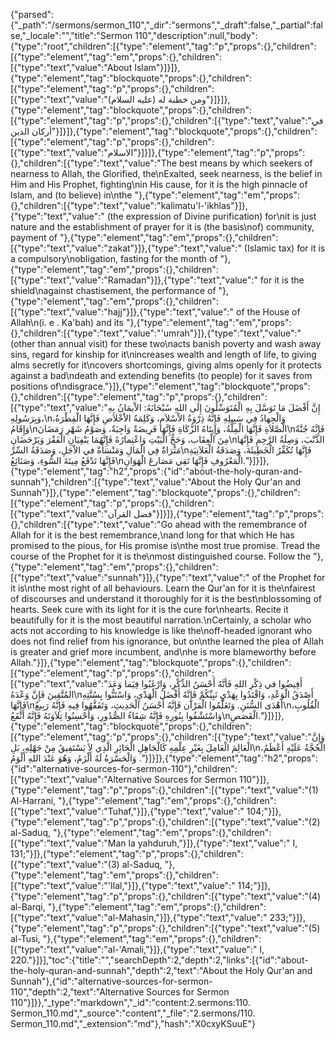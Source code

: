 {"parsed":{"_path":"/sermons/sermon_110","_dir":"sermons","_draft":false,"_partial":false,"_locale":"","title":"Sermon 110","description":null,"body":{"type":"root","children":[{"type":"element","tag":"p","props":{},"children":[{"type":"element","tag":"em","props":{},"children":[{"type":"text","value":"About Islam"}]}]},{"type":"element","tag":"blockquote","props":{},"children":[{"type":"element","tag":"p","props":{},"children":[{"type":"text","value":"ومن خطبة له (عليه السلام)"}]}]},{"type":"element","tag":"blockquote","props":{},"children":[{"type":"element","tag":"p","props":{},"children":[{"type":"text","value":"في أركان الدين"}]}]},{"type":"element","tag":"blockquote","props":{},"children":[{"type":"element","tag":"p","props":{},"children":[{"type":"text","value":"الاسلام"}]}]},{"type":"element","tag":"p","props":{},"children":[{"type":"text","value":"The best means by which seekers of nearness to Allah, the Glorified, the\nExalted, seek nearness, is the belief in Him and His Prophet, fighting\nin His cause, for it is the high pinnacle of Islam, and (to believe) in\nthe "},{"type":"element","tag":"em","props":{},"children":[{"type":"text","value":"kalimatu'l-'ikhlas"}]},{"type":"text","value":" (the expression of Divine purification) for\nit is just nature and the establishment of prayer for it is (the basis\nof) community, payment of "},{"type":"element","tag":"em","props":{},"children":[{"type":"text","value":"zakat"}]},{"type":"text","value":" (Islamic tax) for it is a compulsory\nobligation, fasting for the month of "},{"type":"element","tag":"em","props":{},"children":[{"type":"text","value":"Ramadan"}]},{"type":"text","value":" for it is the shield\nagainst chastisement, the performance of "},{"type":"element","tag":"em","props":{},"children":[{"type":"text","value":"hajj"}]},{"type":"text","value":" of the House of Allah\n(i. e . Ka'bah) and its "},{"type":"element","tag":"em","props":{},"children":[{"type":"text","value":"'umrah"}]},{"type":"text","value":" (other than annual visit) for these two\nacts banish poverty and wash away sins, regard for kinship for it\nincreases wealth and length of life, to giving alms secretly for it\ncovers shortcomings, giving alms openly for it protects against a bad\ndeath and extending benefits (to people) for it saves from positions of\ndisgrace."}]},{"type":"element","tag":"blockquote","props":{},"children":[{"type":"element","tag":"p","props":{},"children":[{"type":"text","value":"إِنَّ أَفْضَلَ مَا تَوَسَّلَ بِهِ الْمُتَوَسِّلُونَ إِلَى اللهِ سُبْحَانَهُ: الاْيمَانُ بِهِ وَبِرَسُولِهِ،\nوَالْجِهادُ فِي سَبِيلِهِ فَإِنَّهُ ذِرْوَةُ الاْسْلاَمِ، وَكَلِمَةُ الاْخْلاَصِ فَإِنَّهَا الْفِطْرَةُ، وَإِقَامُ\nالْصَّلاَةِ فَإِنَّهَا الْمِلَّةُ، وَإِيتَاهُ الزَّكَاةِ فَإِنَّهَا فَرِيضَةٌ وَاجِبَةٌ، وَصَوْمُ شَهْرِ رَمَضَانَ\nفَإِنَّهُ جُنَّةٌ مِنَ الْعِقَاب، وَحَجُّ الْبَيْتِ وَاعْتِمارُهُ فَإِنَّهُمَا يَنْفِيَانِ الْفَقْرَ وَيَرْحَضَانِ\nالذَّنْبَ، وَصِلَةُ الرَّحِمِ فَإِنَّهَا مَثْرَاةٌ فِي الْمَالِ وَمَنْسَأَةٌ في الاْجَلِ، وَصَدَقَةُ السِّرِّ\nفَإِنَّهَا تُكَفِّرُ الْخَطِيئَةَ، وَصَدَقَةُ الْعَلاَنِيَةِ فَإِنَّهَا تَدْفَعُ مِيتَةَ السُّوءِ، وَصَنَائِعُ\nالْمَعْرُوفِ فَإِنَّهَا تَقِي مَصَارعَ الْهَوَانِ."}]}]},{"type":"element","tag":"h2","props":{"id":"about-the-holy-quran-and-sunnah"},"children":[{"type":"text","value":"About the Holy Qur'an and Sunnah"}]},{"type":"element","tag":"blockquote","props":{},"children":[{"type":"element","tag":"p","props":{},"children":[{"type":"text","value":"فضل القرآن"}]}]},{"type":"element","tag":"p","props":{},"children":[{"type":"text","value":"Go ahead with the remembrance of Allah for it is the best remembrance,\nand long for that which He has promised to the pious, for His promise is\nthe most true promise. Tread the course of the Prophet for it is the\nmost distinguished course. Follow the "},{"type":"element","tag":"em","props":{},"children":[{"type":"text","value":"sunnah"}]},{"type":"text","value":" of the Prophet for it is\nthe most right of all behaviours. Learn the Qur'an for it is the\nfairest of discourses and understand it thoroughly for it is the best\nblossoming of hearts. Seek cure with its light for it is the cure for\nhearts. Recite it beautifully for it is the most beautiful narration.\nCertainly, a scholar who acts not according to his knowledge is like the\noff-headed ignorant who does not find relief from his ignorance, but on\nthe learned the plea of Allah is greater and grief more incumbent, and\nhe is more blameworthy before Allah."}]},{"type":"element","tag":"blockquote","props":{},"children":[{"type":"element","tag":"p","props":{},"children":[{"type":"text","value":"أَفِيضُوا في ذِكْرِ اللهِ فَأنَّهُ أَحْسَنُ الذِّكْرِ، وَارْغَبُوا فِيَما وَعَدَ المُتَّقِينَ فَإِنَّ وَعْدَهُ\nأَصْدَقُ الْوَعْدِ، وَاقْتَدُوا بِهَدْيِ نَبِيِّكُمْ فَإِنَّهُ أَفْضَلُ الْهَدْيِ، وَاسْتَنُّوا بِسُنَّتِهِ فَإِنَّهَا\nأهْدَى السُّنَنِ. وَتَعَلَّمُوا الْقرْآن فَإِنَّهُ أَحْسَنُ الْحَدِيثِ، وَتَفَقَّهُوا فِيهِ فَإِنَّهُ رَبِيعُ\nالْقُلُوبِ، وَاسْتَشْفُوا بِنُورِهِ فَإِنَّهُ شِفَاءُ الصُّدُورِ، وَأَحْسِنُوا تِلاَوَتَهُ فَإِنَّهُ أَنْفَعُ\nالْقَصَصِ."}]}]},{"type":"element","tag":"blockquote","props":{},"children":[{"type":"element","tag":"p","props":{},"children":[{"type":"text","value":"وَإِنَّ الْعَالِمَ الْعَامِلَ بِغَيْرِ عِلْمِهِ كَالْجَاهِلِ الْحَائِرِ الَّذِي لاَ يَسْتَفِيقُ مِنْ جَهْلِهِ، بَلِ\nالْحُجَّةُ عَلَيْهِ أَعْظَمُ، وَالْحَسْرَةُ لَهُ أَلْزَمُ، وَهُوَ عَنْدَ اللهِ أَلْوَمُ ."}]}]},{"type":"element","tag":"h2","props":{"id":"alternative-sources-for-sermon-110"},"children":[{"type":"text","value":"Alternative Sources for Sermon 110"}]},{"type":"element","tag":"p","props":{},"children":[{"type":"text","value":"(1) Al-Harrani, "},{"type":"element","tag":"em","props":{},"children":[{"type":"text","value":"Tuhaf,"}]},{"type":"text","value":" 104;"}]},{"type":"element","tag":"p","props":{},"children":[{"type":"text","value":"(2) al-Saduq, "},{"type":"element","tag":"em","props":{},"children":[{"type":"text","value":"Man la yahduruh,"}]},{"type":"text","value":" I, 131;"}]},{"type":"element","tag":"p","props":{},"children":[{"type":"text","value":"(3) al-Saduq, "},{"type":"element","tag":"em","props":{},"children":[{"type":"text","value":"'Ilal,"}]},{"type":"text","value":" 114;"}]},{"type":"element","tag":"p","props":{},"children":[{"type":"text","value":"(4) al-Barqi, "},{"type":"element","tag":"em","props":{},"children":[{"type":"text","value":"al-Mahasin,"}]},{"type":"text","value":" 233;"}]},{"type":"element","tag":"p","props":{},"children":[{"type":"text","value":"(5) al-Tusi, "},{"type":"element","tag":"em","props":{},"children":[{"type":"text","value":"al-'Amali,"}]},{"type":"text","value":" I, 220."}]}],"toc":{"title":"","searchDepth":2,"depth":2,"links":[{"id":"about-the-holy-quran-and-sunnah","depth":2,"text":"About the Holy Qur'an and Sunnah"},{"id":"alternative-sources-for-sermon-110","depth":2,"text":"Alternative Sources for Sermon 110"}]}},"_type":"markdown","_id":"content:2.sermons:110. Sermon_110.md","_source":"content","_file":"2.sermons/110. Sermon_110.md","_extension":"md"},"hash":"X0cxyKSuuE"}